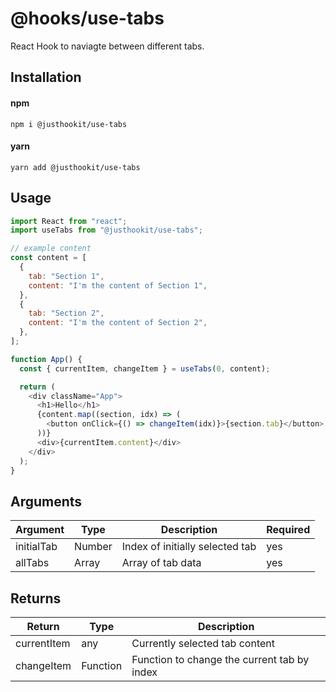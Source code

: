 # @hooks/use-tabs
React Hook to naviagte between different tabs.

## Installation

#### npm
`npm i @justhookit/use-tabs`

#### yarn
`yarn add @justhookit/use-tabs`

## Usage
```js
import React from "react";
import useTabs from "@justhookit/use-tabs";  

// example content
const content = [
  {
    tab: "Section 1",
    content: "I'm the content of Section 1",
  },
  {
    tab: "Section 2",
    content: "I'm the content of Section 2",
  },
];

function App() {
  const { currentItem, changeItem } = useTabs(0, content);

  return (
    <div className="App">
      <h1>Hello</h1>
      {content.map((section, idx) => (
        <button onClick={() => changeItem(idx)}>{section.tab}</button>
      ))}
      <div>{currentItem.content}</div>
    </div>
  );
}
```

## Arguments
| Argument   | Type    | Description                     | Required |
|------------|---------|---------------------------------|----------|
| initialTab | Number  | Index of initially selected tab | yes      |
| allTabs    | Array   | Array of tab data               | yes      |

## Returns
| Return      | Type     | Description                                 |
|-------------|----------|---------------------------------------------|
| currentItem | any      | Currently selected tab content              |
| changeItem  | Function | Function to change the current tab by index |